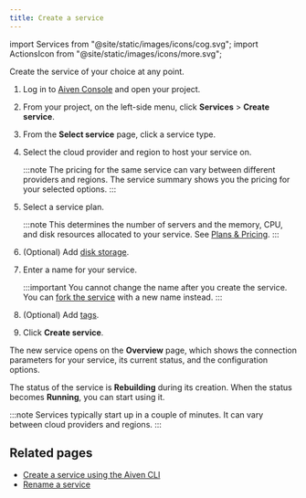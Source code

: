 ```yaml
---
title: Create a service
---
```


import Services from "@site/static/images/icons/cog.svg";
import ActionsIcon from "@site/static/images/icons/more.svg";

Create the service of your choice at any point.

1. Log in to [Aiven Console](https://console.aiven.io/) and open your project.

1. From your project, on the left-side menu, click <Services className="icon"/>
   **Services** > **Create service**.

1. From the **Select service** page, click a service type.

1. Select the cloud provider and region to host your service on.

   :::note
   The pricing for the same service can vary between different
   providers and regions. The service summary shows you the pricing
   for your selected options.
   :::

1. Select a service plan.

   :::note
   This determines the number of servers and the memory,
   CPU, and disk resources allocated to your service. See
   [Plans & Pricing](https://aiven.io/pricing).
   :::

1. (Optional) Add [disk storage](/docs/platform/concepts/dynamic-disk-sizing).

1. Enter a name for your service.

   :::important
   You cannot change the name after you create the service. You can
   [fork the service][fork] with a new name instead.
   :::

1. (Optional) Add [tags](/docs/platform/howto/tag-resources).

1. Click **Create service**.

The new service opens on the **Overview** page, which shows
the connection parameters for your service, its current status, and the
configuration options.

The status of the service is **Rebuilding** during its creation.
When the status becomes **Running**, you can start using it.

:::note
Services typically start up in a couple of minutes. It can vary between
cloud providers and regions.
:::

## Related pages

- [Create a service using the Aiven CLI](/docs/tools/cli/service-cli#avn-cli-service-create)
- [Rename a service][fork]

[fork]: /docs/platform/concepts/service-forking
